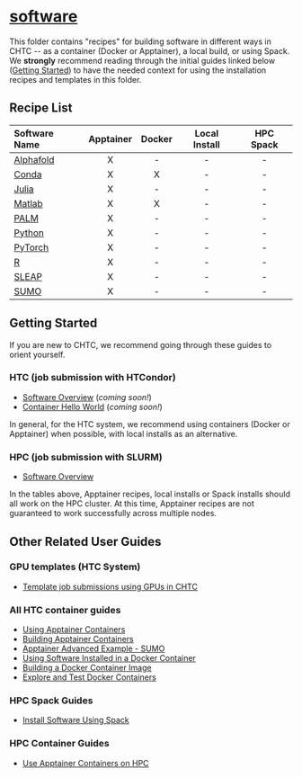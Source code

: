 # [software](/software)

This folder contains "recipes" for building software in different ways in CHTC -- 
as a container (Docker or Apptainer), a local build, or using Spack. We **strongly**
recommend reading through the initial guides linked below 
([Getting Started](#getting-started)) to have the needed 
context for using the installation recipes and templates in this folder. 

## Recipe List

| Software Name | Apptainer | Docker | Local Install | HPC Spack | 
| :--- | :---: | :---: | :---: | :---: |
| [Alphafold](/software/AlphaFold) | X | - | - | - | 
| [Conda](/software/Conda) | X | X | - | - | 
| [Julia](/software/Julia) | X | - | - | - | 
| [Matlab](/software/Matlab) | X | X | - | - | 
| [PALM](/software/PALM) | X | - | - | - | 
| [Python](/software/Python) | X | - | - | - | 
| [PyTorch](/software/PyTorch) | X | - | - | - | 
| [R](/software/R) | X | - | - | - | 
| [SLEAP](/software/SLEAP) | X | - | - | - |
| [SUMO](/software/SUMO) | X | - | - | - | 

## Getting Started

If you are new to CHTC, we recommend going through these guides to orient yourself. 

### HTC (job submission with HTCondor)

- [Software Overview]() (*coming soon!*)
- [Container Hello World]() (*coming soon!*)

In general, for the HTC system, we recommend using containers (Docker or Apptainer)
when possible, with local installs as an alternative. 

### HPC (job submission with SLURM)

- [Software Overview](https://chtc.cs.wisc.edu/uw-research-computing/hpc-software)

In the tables above, Apptainer recipes, local installs or Spack installs should 
all work on the HPC cluster. At this time, Apptainer recipes are not guaranteed 
to work successfully across multiple nodes. 

## Other Related User Guides

### GPU templates (HTC System)

- [Template job submissions using GPUs in CHTC](https://github.com/CHTC/templates-GPUs)

### All HTC container guides

- [Using Apptainer Containers](https://chtc.cs.wisc.edu/uw-research-computing/apptainer-htc)
- [Building Apptainer Containers](https://chtc.cs.wisc.edu/uw-research-computing/apptainer-build)
- [Apptainer Advanced Example - SUMO](https://chtc.cs.wisc.edu/uw-research-computing/apptainer-htc-advanced-example)
- [Using Software Installed in a Docker Container](https://chtc.cs.wisc.edu/uw-research-computing/docker-jobs)
- [Building a Docker Container Image](https://chtc.cs.wisc.edu/uw-research-computing/docker-build)
- [Explore and Test Docker Containers](https://chtc.cs.wisc.edu/uw-research-computing/docker-test)

### HPC Spack Guides

- [Install Software Using Spack](https://chtc.cs.wisc.edu/uw-research-computing/hpc-spack-install)

### HPC Container Guides

- [Use Apptainer Containers on HPC](https://chtc.cs.wisc.edu/uw-research-computing/apptainer-hpc)
